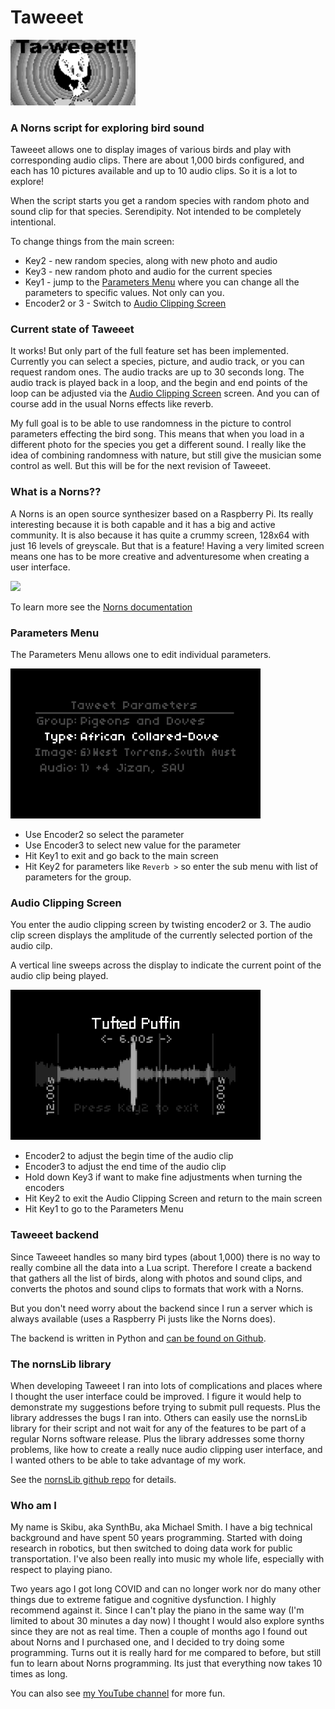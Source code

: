 # Taweeet
<img src="images/splash.png" width="200">

### A Norns script for exploring bird sound
Taweeet allows one to display images of various birds and play with corresponding audio clips. 
There are about 1,000 birds configured, and each has 10 pictures available and up to 10 audio clips. 
So it is a lot to explore!

When the script starts you get a random species with random photo and sound clip for that species. 
Serendipity. Not intended to be completely intentional.

To change things from the main screen:
 * Key2 - new random species, along with new photo and audio
 * Key3 - new random photo and audio for the current species
 * Key1 - jump to the [Parameters Menu](#parameters_menu) where you can change all the parameters to specific values.
   Not only can you.
 * Encoder2 or 3 - Switch to [Audio Clipping Screen](#audio_clipping_screen)

### Current state of Taweeet
It works! But only part of the full feature set has been implemented. Currently you can select a species, 
picture, and audio track, 
or you can request random ones. The audio tracks are up to 30 seconds long. The audio track is played back in a loop, 
and the begin and end points of the loop can be adjusted via the [Audio Clipping Screen](#audio_clipping_screen) screen. And you can of 
course add in the usual Norns effects like reverb.

My full goal is to be able to use randomness in the picture to control parameters effecting the bird song. This means that
when you load in a different photo for the species you get a different sound. I really like the idea of combining randomness
with nature, but still give the musician some control as well. But this will be for the next revision of Taweeet.

### What is a Norns??
A Norns is an open source synthesizer based on a Raspberry Pi. Its really interesting because 
it is both capable and it has a big and active community. It is also because it has quite a 
crummy screen, 128x64 with just 16 levels of greyscale. But that is a feature! Having a very 
limited screen means one has to be more creative and adventuresome when creating a user interface.

<img src="https://github.com/user-attachments/assets/d353de50-71ea-4347-b92c-d3110a3d74f0" width="300" style="align: center">

To learn more see the [Norns documentation](https://monome.org/docs/norns/)

### Parameters Menu
The Parameters Menu allows one to edit individual parameters.

<img src="images/parameter_screen.png" width="400">

* Use Encoder2 so select the parameter
* Use Encoder3 to select new value for the parameter
* Hit Key1 to exit and go back to the main screen
* Hit Key2 for parameters like `Reverb >` so enter the sub menu with list of parameters for the group.

### Audio Clipping Screen
You enter the audio clipping screen by twisting encoder2 or 3. The audio clip screen displays 
the amplitude of the currently selected 
portion of the audio cilp. 

A vertical line sweeps across the display to indicate the current point of the audio clip being played.

<img src="images/tufted_puffin_audio_clip.png" width="400">

* Encoder2 to adjust the begin time of the audio clip
* Encoder3 to adjust the end time of the audio clip
* Hold down Key3 if want to make fine adjustments when turning the encoders
* Hit Key2 to exit the Audio Clipping Screen and return to the main screen
* Hit Key1 to go to the Parameters Menu

### Taweeet backend
Since Taweeet handles so many bird types (about 1,000) there is no way to really combine all the data
into a Lua script. Therefore I create a backend that gathers all the list of birds, along with photos 
and sound clips, and converts the photos and sound clips to formats that work with a Norns. 

But you don't need worry about the backend since I run a server which is always available (uses a
Raspberry Pi justs like the Norns does). 

The backend is written in Python and [can be found on Github](https://github.com/skibu/imager). 

### The nornsLib library
When developing Taweeet I ran into lots of complications and places where I thought the user interface 
could be improved. I figure it would help to demonstrate my suggestions before trying to submit pull
requests. Plus the library addresses the bugs I ran into. Others can easily use the nornsLib library
for their script and not wait for any of the features to be part of a regular Norns software release.
Plus the library addresses some thorny problems, like how to create a really nuce audio clipping 
user interface, and I wanted others to be able to take advantage of my work.

See the [nornsLib github repo](https://github.com/skibu/nornsLib) for details.

### Who am I
My name is Skibu, aka SynthBu, aka Michael Smith. I have a big technical background and have spent 
50 years programming.  Started with doing research in robotics, but then switched to doing data work 
for public transportation. I've also been really into music my whole life, especially with respect to 
playing piano.

Two years ago I got long COVID and can no longer work nor do many other things due to extreme fatigue 
and cognitive dysfunction. I highly recommend against it. Since I can't play the piano in the same way 
(I'm limited to about 30 minutes a day now) I thought I would also explore synths since they are
not as real time. Then a couple of months ago I found out about Norns and I purchased one, and I decided 
to try doing some programming. Turns out it is really hard for me compared to before, but still
fun to learn about Norns programming. Its just that everything now takes 10 times as long.

You can also see [my YouTube channel](https://www.youtube.com/@SynthBu) for more fun. 
